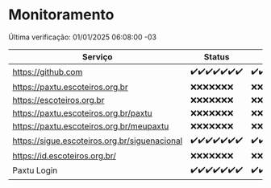 # Monitoramento

Última verificação: 01/01/2025 06:08:00 -03

|Serviço|Status|Últimas 24h|
|---|---|---|
|https://github.com|<span title="2024-12-25: OK=23">✔️</span><span title="2024-12-26: OK=23">✔️</span><span title="2024-12-27: OK=23">✔️</span><span title="2024-12-28: OK=23">✔️</span><span title="2024-12-29: OK=23">✔️</span><span title="2024-12-30: OK=23">✔️</span><span title="2024-12-31: OK=8">✔️</span>|<span title="31/12/2024 06:08:00 -03 : 200">✔️</span><span title="31/12/2024 07:08:00 -03 : 200">✔️</span><span title="31/12/2024 08:07:00 -03 : 200">✔️</span><span title="31/12/2024 09:14:00 -03 : 200">✔️</span><span title="31/12/2024 10:14:00 -03 : 200">✔️</span><span title="31/12/2024 11:07:00 -03 : 200">✔️</span><span title="31/12/2024 12:07:00 -03 : 200">✔️</span><span title="31/12/2024 13:09:00 -03 : 200">✔️</span><span title="31/12/2024 14:06:00 -03 : 200">✔️</span><span title="31/12/2024 15:10:00 -03 : 200">✔️</span><span title="31/12/2024 16:06:00 -03 : 200">✔️</span><span title="31/12/2024 17:08:00 -03 : 200">✔️</span><span title="31/12/2024 18:06:00 -03 : 200">✔️</span><span title="31/12/2024 19:07:00 -03 : 200">✔️</span><span title="31/12/2024 20:07:00 -03 : 200">✔️</span><span title="31/12/2024 21:44:00 -03 : 200">✔️</span><span title="31/12/2024 23:17:00 -03 : 200">✔️</span><span title="01/01/2025 00:20:00 -03 : 200">✔️</span><span title="01/01/2025 01:10:00 -03 : 200">✔️</span><span title="01/01/2025 02:08:00 -03 : 200">✔️</span><span title="01/01/2025 03:12:00 -03 : 200">✔️</span><span title="01/01/2025 04:08:00 -03 : 200">✔️</span><span title="01/01/2025 05:11:00 -03 : 200">✔️</span><span title="01/01/2025 06:08:00 -03 : 200">✔️</span>|
|https://paxtu.escoteiros.org.br|<span title="2024-12-25: Falhas=23">❌</span><span title="2024-12-26: Falhas=23">❌</span><span title="2024-12-27: Falhas=23">❌</span><span title="2024-12-28: Falhas=23">❌</span><span title="2024-12-29: Falhas=23">❌</span><span title="2024-12-30: Falhas=23">❌</span><span title="2024-12-31: Falhas=8">❌</span>|<span title="31/12/2024 06:08:00 -03 : 403">❌</span><span title="31/12/2024 07:08:00 -03 : 403">❌</span><span title="31/12/2024 08:07:00 -03 : 403">❌</span><span title="31/12/2024 09:14:00 -03 : 403">❌</span><span title="31/12/2024 10:14:00 -03 : 403">❌</span><span title="31/12/2024 11:07:00 -03 : 403">❌</span><span title="31/12/2024 12:07:00 -03 : 403">❌</span><span title="31/12/2024 13:09:00 -03 : 403">❌</span><span title="31/12/2024 14:06:00 -03 : 403">❌</span><span title="31/12/2024 15:10:00 -03 : 403">❌</span><span title="31/12/2024 16:06:00 -03 : 403">❌</span><span title="31/12/2024 17:08:00 -03 : 403">❌</span><span title="31/12/2024 18:06:00 -03 : 403">❌</span><span title="31/12/2024 19:07:00 -03 : 403">❌</span><span title="31/12/2024 20:07:00 -03 : 403">❌</span><span title="31/12/2024 21:44:00 -03 : 403">❌</span><span title="31/12/2024 23:17:00 -03 : 403">❌</span><span title="01/01/2025 00:20:00 -03 : 403">❌</span><span title="01/01/2025 01:10:00 -03 : 403">❌</span><span title="01/01/2025 02:08:00 -03 : 403">❌</span><span title="01/01/2025 03:12:00 -03 : 403">❌</span><span title="01/01/2025 04:08:00 -03 : 403">❌</span><span title="01/01/2025 05:11:00 -03 : 403">❌</span><span title="01/01/2025 06:08:00 -03 : 403">❌</span>|
|https://escoteiros.org.br|<span title="2024-12-25: Falhas=23">❌</span><span title="2024-12-26: Falhas=23">❌</span><span title="2024-12-27: Falhas=23">❌</span><span title="2024-12-28: Falhas=23">❌</span><span title="2024-12-29: Falhas=23">❌</span><span title="2024-12-30: Falhas=23">❌</span><span title="2024-12-31: Falhas=8">❌</span>|<span title="31/12/2024 06:08:00 -03 : 403">❌</span><span title="31/12/2024 07:08:00 -03 : 403">❌</span><span title="31/12/2024 08:07:00 -03 : 403">❌</span><span title="31/12/2024 09:14:00 -03 : 403">❌</span><span title="31/12/2024 10:14:00 -03 : 403">❌</span><span title="31/12/2024 11:07:00 -03 : 403">❌</span><span title="31/12/2024 12:07:00 -03 : 403">❌</span><span title="31/12/2024 13:09:00 -03 : 403">❌</span><span title="31/12/2024 14:06:00 -03 : 403">❌</span><span title="31/12/2024 15:10:00 -03 : 403">❌</span><span title="31/12/2024 16:06:00 -03 : 403">❌</span><span title="31/12/2024 17:08:00 -03 : 403">❌</span><span title="31/12/2024 18:06:00 -03 : 403">❌</span><span title="31/12/2024 19:07:00 -03 : 403">❌</span><span title="31/12/2024 20:07:00 -03 : 403">❌</span><span title="31/12/2024 21:44:00 -03 : 403">❌</span><span title="31/12/2024 23:17:00 -03 : 403">❌</span><span title="01/01/2025 00:20:00 -03 : 403">❌</span><span title="01/01/2025 01:10:00 -03 : 403">❌</span><span title="01/01/2025 02:08:00 -03 : 403">❌</span><span title="01/01/2025 03:12:00 -03 : 403">❌</span><span title="01/01/2025 04:08:00 -03 : 403">❌</span><span title="01/01/2025 05:11:00 -03 : 403">❌</span><span title="01/01/2025 06:08:00 -03 : 403">❌</span>|
|https://paxtu.escoteiros.org.br/paxtu|<span title="2024-12-25: Falhas=23">❌</span><span title="2024-12-26: Falhas=23">❌</span><span title="2024-12-27: Falhas=23">❌</span><span title="2024-12-28: Falhas=23">❌</span><span title="2024-12-29: Falhas=23">❌</span><span title="2024-12-30: Falhas=23">❌</span><span title="2024-12-31: Falhas=8">❌</span>|<span title="31/12/2024 06:08:00 -03 : 403">❌</span><span title="31/12/2024 07:08:00 -03 : 403">❌</span><span title="31/12/2024 08:07:00 -03 : 403">❌</span><span title="31/12/2024 09:14:00 -03 : 403">❌</span><span title="31/12/2024 10:14:00 -03 : 403">❌</span><span title="31/12/2024 11:07:00 -03 : 403">❌</span><span title="31/12/2024 12:07:00 -03 : 403">❌</span><span title="31/12/2024 13:09:00 -03 : 403">❌</span><span title="31/12/2024 14:06:00 -03 : 403">❌</span><span title="31/12/2024 15:10:00 -03 : 403">❌</span><span title="31/12/2024 16:06:00 -03 : 403">❌</span><span title="31/12/2024 17:08:00 -03 : 403">❌</span><span title="31/12/2024 18:06:00 -03 : 403">❌</span><span title="31/12/2024 19:07:00 -03 : 403">❌</span><span title="31/12/2024 20:07:00 -03 : 403">❌</span><span title="31/12/2024 21:44:00 -03 : 403">❌</span><span title="31/12/2024 23:17:00 -03 : 403">❌</span><span title="01/01/2025 00:20:00 -03 : 403">❌</span><span title="01/01/2025 01:10:00 -03 : 403">❌</span><span title="01/01/2025 02:08:00 -03 : 403">❌</span><span title="01/01/2025 03:12:00 -03 : 403">❌</span><span title="01/01/2025 04:08:00 -03 : 403">❌</span><span title="01/01/2025 05:11:00 -03 : 403">❌</span><span title="01/01/2025 06:08:00 -03 : 403">❌</span>|
|https://paxtu.escoteiros.org.br/meupaxtu|<span title="2024-12-25: Falhas=23">❌</span><span title="2024-12-26: Falhas=23">❌</span><span title="2024-12-27: Falhas=23">❌</span><span title="2024-12-28: Falhas=23">❌</span><span title="2024-12-29: Falhas=23">❌</span><span title="2024-12-30: Falhas=23">❌</span><span title="2024-12-31: Falhas=8">❌</span>|<span title="31/12/2024 06:08:00 -03 : 403">❌</span><span title="31/12/2024 07:08:00 -03 : 403">❌</span><span title="31/12/2024 08:07:00 -03 : 403">❌</span><span title="31/12/2024 09:14:00 -03 : 403">❌</span><span title="31/12/2024 10:14:00 -03 : 403">❌</span><span title="31/12/2024 11:07:00 -03 : 403">❌</span><span title="31/12/2024 12:07:00 -03 : 403">❌</span><span title="31/12/2024 13:09:00 -03 : 403">❌</span><span title="31/12/2024 14:06:00 -03 : 403">❌</span><span title="31/12/2024 15:10:00 -03 : 403">❌</span><span title="31/12/2024 16:06:00 -03 : 403">❌</span><span title="31/12/2024 17:08:00 -03 : 403">❌</span><span title="31/12/2024 18:06:00 -03 : 403">❌</span><span title="31/12/2024 19:07:00 -03 : 403">❌</span><span title="31/12/2024 20:07:00 -03 : 403">❌</span><span title="31/12/2024 21:44:00 -03 : 403">❌</span><span title="31/12/2024 23:17:00 -03 : 403">❌</span><span title="01/01/2025 00:20:00 -03 : 403">❌</span><span title="01/01/2025 01:10:00 -03 : 403">❌</span><span title="01/01/2025 02:08:00 -03 : 403">❌</span><span title="01/01/2025 03:12:00 -03 : 403">❌</span><span title="01/01/2025 04:08:00 -03 : 403">❌</span><span title="01/01/2025 05:11:00 -03 : 403">❌</span><span title="01/01/2025 06:08:00 -03 : 403">❌</span>|
|https://sigue.escoteiros.org.br/siguenacional|<span title="2024-12-25: OK=23">✔️</span><span title="2024-12-26: OK=23">✔️</span><span title="2024-12-27: OK=23">✔️</span><span title="2024-12-28: OK=23">✔️</span><span title="2024-12-29: OK=23">✔️</span><span title="2024-12-30: OK=23">✔️</span><span title="2024-12-31: OK=8">✔️</span>|<span title="31/12/2024 06:08:00 -03 : 200">✔️</span><span title="31/12/2024 07:08:00 -03 : 200">✔️</span><span title="31/12/2024 08:07:00 -03 : 200">✔️</span><span title="31/12/2024 09:14:00 -03 : 200">✔️</span><span title="31/12/2024 10:14:00 -03 : 200">✔️</span><span title="31/12/2024 11:07:00 -03 : 200">✔️</span><span title="31/12/2024 12:07:00 -03 : 200">✔️</span><span title="31/12/2024 13:09:00 -03 : 200">✔️</span><span title="31/12/2024 14:06:00 -03 : 200">✔️</span><span title="31/12/2024 15:10:00 -03 : 200">✔️</span><span title="31/12/2024 16:06:00 -03 : 200">✔️</span><span title="31/12/2024 17:08:00 -03 : 200">✔️</span><span title="31/12/2024 18:06:00 -03 : 200">✔️</span><span title="31/12/2024 19:07:00 -03 : 200">✔️</span><span title="31/12/2024 20:07:00 -03 : 200">✔️</span><span title="31/12/2024 21:44:00 -03 : 200">✔️</span><span title="31/12/2024 23:17:00 -03 : 200">✔️</span><span title="01/01/2025 00:20:00 -03 : 200">✔️</span><span title="01/01/2025 01:10:00 -03 : 200">✔️</span><span title="01/01/2025 02:08:00 -03 : 200">✔️</span><span title="01/01/2025 03:12:00 -03 : 200">✔️</span><span title="01/01/2025 04:08:00 -03 : 200">✔️</span><span title="01/01/2025 05:11:00 -03 : 200">✔️</span><span title="01/01/2025 06:08:00 -03 : 200">✔️</span>|
|https://id.escoteiros.org.br/|<span title="2024-12-25: Falhas=23">❌</span><span title="2024-12-26: Falhas=23">❌</span><span title="2024-12-27: Falhas=23">❌</span><span title="2024-12-28: Falhas=23">❌</span><span title="2024-12-29: Falhas=23">❌</span><span title="2024-12-30: Falhas=23">❌</span><span title="2024-12-31: Falhas=8">❌</span>|<span title="31/12/2024 06:08:00 -03 : 403">❌</span><span title="31/12/2024 07:08:00 -03 : 403">❌</span><span title="31/12/2024 08:07:00 -03 : 403">❌</span><span title="31/12/2024 09:14:00 -03 : 403">❌</span><span title="31/12/2024 10:14:00 -03 : 403">❌</span><span title="31/12/2024 11:07:00 -03 : 403">❌</span><span title="31/12/2024 12:07:00 -03 : 403">❌</span><span title="31/12/2024 13:09:00 -03 : 403">❌</span><span title="31/12/2024 14:06:00 -03 : 403">❌</span><span title="31/12/2024 15:10:00 -03 : 403">❌</span><span title="31/12/2024 16:06:00 -03 : 403">❌</span><span title="31/12/2024 17:08:00 -03 : 403">❌</span><span title="31/12/2024 18:06:00 -03 : 403">❌</span><span title="31/12/2024 19:07:00 -03 : 403">❌</span><span title="31/12/2024 20:07:00 -03 : 403">❌</span><span title="31/12/2024 21:44:00 -03 : 403">❌</span><span title="31/12/2024 23:17:00 -03 : 403">❌</span><span title="01/01/2025 00:20:00 -03 : 403">❌</span><span title="01/01/2025 01:10:00 -03 : 403">❌</span><span title="01/01/2025 02:08:00 -03 : 403">❌</span><span title="01/01/2025 03:12:00 -03 : 403">❌</span><span title="01/01/2025 04:08:00 -03 : 403">❌</span><span title="01/01/2025 05:11:00 -03 : 403">❌</span><span title="01/01/2025 06:08:00 -03 : 403">❌</span>|
|Paxtu Login|<span title="2024-12-25: OK=23">✔️</span><span title="2024-12-26: OK=23">✔️</span><span title="2024-12-27: OK=23">✔️</span><span title="2024-12-28: OK=23">✔️</span><span title="2024-12-29: OK=23">✔️</span><span title="2024-12-30: OK=23">✔️</span><span title="2024-12-31: OK=8">✔️</span>|<span title="31/12/2024 06:08:00 -03 : 200">✔️</span><span title="31/12/2024 07:08:00 -03 : 200">✔️</span><span title="31/12/2024 08:07:00 -03 : 200">✔️</span><span title="31/12/2024 09:14:00 -03 : 200">✔️</span><span title="31/12/2024 10:14:00 -03 : 200">✔️</span><span title="31/12/2024 11:07:00 -03 : 200">✔️</span><span title="31/12/2024 12:07:00 -03 : 200">✔️</span><span title="31/12/2024 13:09:00 -03 : 200">✔️</span><span title="31/12/2024 14:06:00 -03 : 200">✔️</span><span title="31/12/2024 15:10:00 -03 : 200">✔️</span><span title="31/12/2024 16:06:00 -03 : 200">✔️</span><span title="31/12/2024 17:08:00 -03 : 200">✔️</span><span title="31/12/2024 18:06:00 -03 : 200">✔️</span><span title="31/12/2024 19:07:00 -03 : 200">✔️</span><span title="31/12/2024 20:07:00 -03 : 200">✔️</span><span title="31/12/2024 21:44:00 -03 : 200">✔️</span><span title="31/12/2024 23:17:00 -03 : 200">✔️</span><span title="01/01/2025 00:20:00 -03 : 200">✔️</span><span title="01/01/2025 01:10:00 -03 : 200">✔️</span><span title="01/01/2025 02:08:00 -03 : 200">✔️</span><span title="01/01/2025 03:12:00 -03 : 200">✔️</span><span title="01/01/2025 04:08:00 -03 : 200">✔️</span><span title="01/01/2025 05:11:00 -03 : 200">✔️</span><span title="01/01/2025 06:08:00 -03 : 200">✔️</span>|
